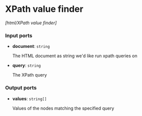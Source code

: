 # XPath value finder

_[html/XPath value finder]_

### Input ports

* __document__: ` string `


    The HTML document as string we'd like run xpath queries on<br>


* __query__: ` string `


    The XPath query<br>

### Output ports

* __values__: ` string[] `


    Values of the nodes matching the specified query<br>

